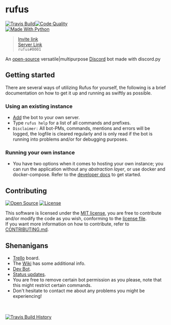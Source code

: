 # rufus
[![Travis Build](https://img.shields.io/travis/runarsf/rufus.svg?style=flat-square)](https://travis-ci.org/runarsf/rufus)[![Code Quality](https://img.shields.io/codacy/grade/44085548370046aeb594cde49bfc7ce8/master?label=%20&style=flat-square)](https://app.codacy.com/manual/runarsf/rufus/dashboard)<br/>
[![Made With Python](https://img.shields.io/badge/made%20with-python-%23306998.svg?style=flat-square)](https://www.python.org/)

> [Invite link](https://discordapp.com/oauth2/authorize?client_id=387390496038977536&scope=bot&permissions=2146958591)
<br/>[Server Link](https://discordapp.com/invite/9sVk3Jh)
<br/>`rufus#0001`

An [open-source](https://opensource.org/about "Guaranteeing the 'our' in source...") versatile|multipurpose [Discord](https://discordapp.com/) bot made with discord.py

## Getting started
There are several ways of utilizing Rufus for yourself, the following is a brief documentation on how to get it up and running as swiftly as possible.

### Using an existing instance
- [Add](https://discordapp.com/oauth2/authorize?client_id=387390496038977536&scope=bot&permissions=2146958591) the bot to your own server.
- Type `rufus help` for a list of all commands and prefixes.
- `Disclaimer:` All bot-PMs, commands, mentions and errors will be logged, the logfile is cleared regularly and is only read if the bot is running into problems and/or for debugging purposes.

### Running your own instance
- You have two options when it comes to hosting your own instance; you can run the application without any *abstraction layer*, or use docker and docker-compose. Refer to the [developer docs](https://github.com/runarsf/rufus/wiki/Developer-docs) to get started.

## Contributing
[![Open Source](https://img.shields.io/badge/open%20source-%E2%9D%A4-%23f44663.svg?style=flat-square)](https://opensource.org/)
[![License](https://img.shields.io/badge/license-MIT-yellow.svg?style=flat-square)](https://opensource.org/licenses/MIT)

This software is licensed under the [MIT license](https://opensource.org/licenses/MIT), you are free to contribute and/or modify the code as you wish, conforming to the [license file](https://github.com/runarsf/rufus/blob/master/LICENSE).
<br />
If you want more information on how to contribute, refer to [CONTRIBUTING.md](https://github.com/runarsf/rufus/blob/master/CONTRIBUTING.md).

## Shenanigans
- [Trello](https://trello.com/b/i7fwOpdK) board.
- The [Wiki](https://github.com/runarsf/rufus/wiki) has some additional info.
- [Dev Bot](https://discordapp.com/oauth2/authorize?client_id=583992813553713178&scope=bot&permissions=2146958591).
- [Status updates](https://discordapp.com/invite/9sVk3Jh).
- You are free to remove certain bot permission as you please, note that this might restrict certain commands.
- Don't hesitate to contact me about any problems you might be experiencing!

<br/><br/>
[![Travis Build History](https://buildstats.info/travisci/chart/runarsf/rufus)](https://travis-ci.org/runarsf/rufus/builds)
